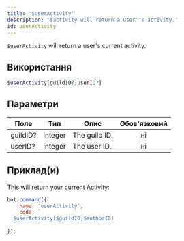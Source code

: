 ```yaml
---
title: '$userActivity'
description: '$activity will return a user''s activity.'
id: userActivity
---
```


`$userActivity` will return a user's current activity.

## Використання

```php
$userActivity[guildID?;userID?]
```

## Параметри

| Поле     | Тип     | Опис          | Обов'язковий |
| -------- | ------- | ------------- |:------------:|
| guildID? | integer | The guild ID. |      ні      |
| userID?  | integer | The user ID.  |      ні      |

## Приклад(и)

This will return your current Activity:

```javascript
bot.command({
    name: 'userActivity',
    code: `
  $userActivity[$guildID;$authorID]
  `
});
```